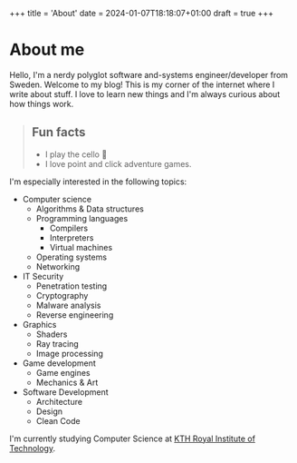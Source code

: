 +++
title = 'About'
date = 2024-01-07T18:18:07+01:00
draft = true
+++

# About me

Hello, I'm a nerdy polyglot software and-systems engineer/developer from Sweden.
Welcome to my blog! This is my corner of the internet where I write about stuff.
I love to learn new things and I'm always curious about how things work.

> ## Fun facts
> - I play the cello 🎻
> - I love point and click adventure games.

I'm especially interested in the following topics:
- Computer science
    - Algorithms & Data structures
    - Programming languages
        - Compilers
        - Interpreters
        - Virtual machines
    - Operating systems
    - Networking
- IT Security
    - Penetration testing
    - Cryptography
    - Malware analysis
    - Reverse engineering
- Graphics
    - Shaders
    - Ray tracing
    - Image processing
- Game development
    - Game engines
    - Mechanics & Art
- Software Development
    - Architecture
    - Design
    - Clean Code

I'm currently studying Computer Science at [KTH Royal Institute of Technology](https://www.kth.se/en).
